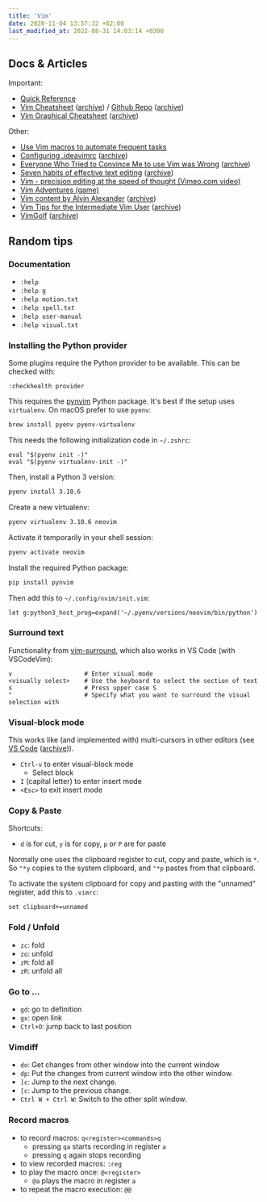 ```yaml
---
title: 'Vim'
date: 2020-11-04 13:57:32 +02:00
last_modified_at: 2022-08-31 14:03:14 +0300
---
```


## Docs & Articles

Important:

- [Quick Reference](./vim-quickref.txt)
- [Vim Cheatsheet](https://vim.rtorr.com/) ([archive](https://web.archive.org/web/20210201154856/https://vim.rtorr.com/)) / [Github Repo](https://github.com/rtorr/vim-cheat-sheet) ([archive](https://web.archive.org/web/20210201155116/https://github.com/rtorr/vim-cheat-sheet))
- [Vim Graphical Cheatsheet](http://www.viemu.com/vi-vim-cheat-sheet.gif) ([archive](https://web.archive.org/web/20210201160106/http://www.viemu.com/vi-vim-cheat-sheet.gif))

Other:

- [Use Vim macros to automate frequent tasks](https://www.redhat.com/sysadmin/use-vim-macros)
- [Configuring .ideavimrc](https://medium.com/@danidiaz/configuring-ideavimrc-de16a4da0715) ([archive](https://web.archive.org/web/20210201132546/https://medium.com/@danidiaz/configuring-ideavimrc-de16a4da0715))
- [Everyone Who Tried to Convince Me to use Vim was Wrong](https://yehudakatz.com/2010/07/29/everyone-who-tried-to-convince-me-to-use-vim-was-wrong/) ([archive](https://web.archive.org/web/20210201154621/https://yehudakatz.com/2010/07/29/everyone-who-tried-to-convince-me-to-use-vim-was-wrong/))
- [Seven habits of effective text editing](https://www.moolenaar.net/habits.html) ([archive](https://web.archive.org/web/20210201155823/https://www.moolenaar.net/habits.html))
- [Vim - precision editing at the speed of thought (Vimeo.com video)](https://vimeo.com/53144573)
- [Vim Adventures (game)](https://vim-adventures.com/)
- [Vim content by Alvin Alexander](https://alvinalexander.com/taxonomy/term/3013/) ([archive](https://web.archive.org/web/20210201155458/https://alvinalexander.com/taxonomy/term/3013/))
- [Vim Tips for the Intermediate Vim User](https://jemma.dev/blog/intermediate-vim-tips) ([archive](https://web.archive.org/web/20210201151013/https://jemma.dev/blog/intermediate-vim-tips))
- [VimGolf](https://www.vimgolf.com/) ([archive](https://web.archive.org/web/20210201151233/https://www.vimgolf.com/))

## Random tips

### Documentation

- `:help`
- `:help g`
- `:help motion.txt`
- `:help spell.txt`
- `:help user-manual`
- `:help visual.txt`

### Installing the Python provider

Some plugins require the Python provider to be available. This can be checked with:

```vim
:checkhealth provider
```

This requires the [pynvim](https://github.com/neovim/pynvim) Python package.
It's best if the setup uses `virtualenv`. On macOS prefer to use `pyenv`:

```sh
brew install pyenv pyenv-virtualenv
```

This needs the following initialization code in `~/.zshrc`:

```zshrc
eval "$(pyenv init -)"
eval "$(pyenv virtualenv-init -)"
```

Then, install a Python 3 version:

```sh
pyenv install 3.10.6
```

Create a new virtualenv:

```sh
pyenv virtualenv 3.10.6 neovim
```

Activate it temporarily in your shell session:

```sh
pyenv activate neovim
```

Install the required Python package:

```sh
pip install pynvim
```

Then add this to `~/.config/nvim/init.vim`:

```vimrc
let g:python3_host_prog=expand('~/.pyenv/versions/neovim/bin/python')
```

### Surround text

Functionality from [vim-surround](https://github.com/tpope/vim-surround), which also works in VS Code (with VSCodeVim):

```
v                    # Enter visual mode
<visually select>    # Use the keyboard to select the section of text
s                    # Press upper case S
"                    # Specify what you want to surround the visual selection with
```

### Visual-block mode

This works like (and implemented with) multi-cursors in other editors (see [VS Code](https://code.visualstudio.com/docs/editor/codebasics#_multiple-selections-multicursor) ([archive](https://web.archive.org/web/20210201153540/https://code.visualstudio.com/docs/editor/codebasics#_multiple-selections-multicursor))).

- `Ctrl-v` to enter visual-block mode
  - Select block
- `I` (capital letter) to enter insert mode
- `<Esc>` to exit insert mode

### Copy & Paste

Shortcuts:

- `d` is for cut, `y` is for copy, `p` or `P` are for paste

Normally one uses the clipboard register to cut, copy and paste, which is `*`. 
So `"*y` copies to the system clipboard, and `"*p` pastes from that clipboard.

To activate the system clipboard for copy and pasting with the "unnamed" register, add this to `.vimrc`:

```
set clipboard+=unnamed
```

### Fold / Unfold

- `zc`: fold
- `zo`: unfold
- `zM`: fold all
- `zR`: unfold all

### Go to ...

- `gd`: go to definition
- `gx`: open link
- `Ctrl+O`: jump back to last position

### Vimdiff

- `do`: Get changes from other window into the current window
- `dp`: Put the changes from current window into the other window.
- `]c`: Jump to the next change.
- `[c`: Jump to the previous change.
- `Ctrl W + Ctrl W`: Switch to the other split window.

### Record macros

- to record macros: `q<register><commands>q`
  - pressing `qa` starts recording in register `a`
  - pressing `q` again stops recording
- to view recorded macros: `:reg`
- to play the macro once: `@<register>`
  - `@a` plays the macro in register `a`
- to repeat the macro execution: `@@`
